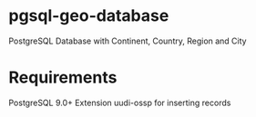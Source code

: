 # pgsql-geo-database
PostgreSQL Database with Continent, Country, Region and City

# Requirements
PostgreSQL 9.0+
Extension uudi-ossp for inserting records

